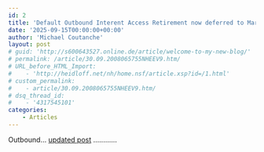 ```yaml
---
id: 2
title: 'Default Outbound Interent Access Retirement now deferred to March 2025'
date: '2025-09-15T00:00:00+00:00'
author: 'Michael Coutanche'
layout: post
# guid: 'http://s600643527.online.de/article/welcome-to-my-new-blog/'
# permalink: /article/30.09.2008065755NHEEV9.htm/
# URL_before_HTML_Import: 
#    - 'http://heidloff.net/nh/home.nsf/article.xsp?id=/1.html'
# custom_permalink:
#    - article/30.09.2008065755NHEEV9.htm/
# dsq_thread_id:
#    - '4317545101'
categories:
    - Articles
---
```


Outbound...  [updated post](https://azure.microsoft.com/en-us/updates?id=default-outbound-access-for-vms-in-azure-will-be-retired-transition-to-a-new-method-of-internet-access) ............